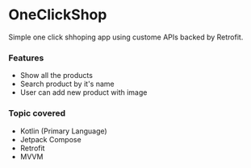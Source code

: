 # OneClickShop

Simple one click shhoping app using custome APIs backed by Retrofit.


### Features
- Show all the products 
- Search product by it's name
- User can add new product with image

### Topic covered
- Kotlin (Primary Language)
- Jetpack Compose
- Retrofit
- MVVM
